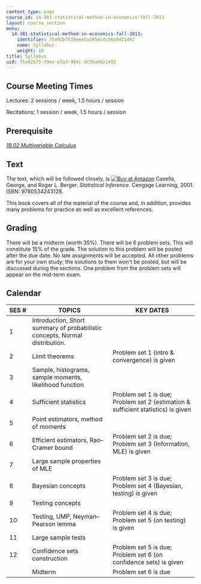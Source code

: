 ```yaml
---
content_type: page
course_id: 14-381-statistical-method-in-economics-fall-2013
layout: course_section
menu:
  14-381-statistical-method-in-economics-fall-2013:
    identifier: 75a92b7539eee5a3954cdc56a9d21492
    name: Syllabus
    weight: 10
title: Syllabus
uid: 75a92b75-39ee-e5a3-954c-dc56a9d21492
---
```


Course Meeting Times
--------------------

Lectures: 2 sessions / week, 1.5 hours / session

Recitations: 1 session / week, 1.5 hours / session

Prerequisite
------------

[_18.02 Multivariable Calculus_](/courses/18-02sc-multivariable-calculus-fall-2010)

Text
----

The text, which will be followed closely, is [![Buy at Amazon](/images/a_logo_17.gif)](http://www.amazon.com/exec/obidos/ASIN/0534243126/ref=nosim/mitopencourse-20) Casella, George, and Roger L. Berger. _Statistical Inference_. Cengage Learning, 2001. ISBN: 9780534243128.

This book covers all of the material of the course and, in addition, provides many problems for practice as well as excellent references.

Grading
-------

There will be a midterm (worth 35%). There will be 6 problem sets. This will constitute 15% of the grade. The solution to this problem will be posted after the due date. No late assignments will be accepted. All other problems are for your own study; the solutions to them won't be posted, but will be discussed during the sections. One problem from the problem sets will appear on the mid-term exam.

Calendar
--------

| SES # | TOPICS | KEY DATES |
| --- | --- | --- |
| 1 | Introduction, Short summary of probabilistic concepts, Normal distribution. |   |
| 2 | Limit theorems | Problem set 1 (intro & convergence) is given |
| 3 | Sample, histograms, sample moments, likelihood function |   |
| 4 | Sufficient statistics | Problem set 1 is due; Problem set 2 (estimation & sufficient statistics) is given |
| 5 | Point estimators, method of moments |   |
| 6 | Efficient estimators, Rao–Cramer bound | Problem set 2 is due; Problem set 3 (Information, MLE) is given |
| 7 | Large sample properties of MLE |   |
| 8 | Bayesian concepts | Problem set 3 is due; Problem set 4 (Bayesian, testing) is given |
| 9 | Testing concepts |   |
| 10 | Testing, UMP, Neyman–Pearson lemma | Problem set 4 is due; Problem set 5 (on testing) is given |
| 11 | Large sample tests |   |
| 12 | Confidence sets construction | Problem set 5 is due; Problem set 6 (on confidence sets) is given |
|   | Midterm | Problem set 6 is due